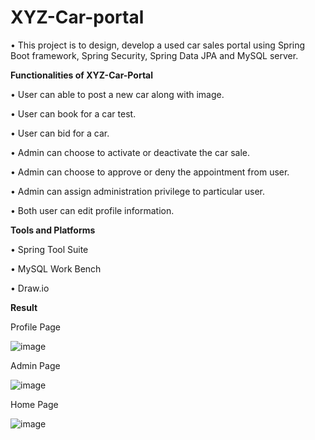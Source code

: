 # XYZ-Car-portal
  • This project is to design, develop a used car sales portal using Spring Boot framework, Spring Security, Spring Data JPA and MySQL server.

**Functionalities of XYZ-Car-Portal**

• User can able to post a new car along with image.

• User can book for a car test.

• User can bid for a car.

• Admin can choose to activate or deactivate the car sale.

• Admin can choose to approve or deny the appointment from user.

• Admin can assign administration privilege to particular user.

• Both user can edit profile information.


**Tools and Platforms**

•	Spring Tool Suite

•	MySQL Work Bench

•	Draw.io


**Result**

Profile Page

![image](https://github.com/racoma123/XYZ-Car-portal/assets/137740654/c33616c9-54ac-4174-875a-cfcd53315793)

Admin Page

![image](https://github.com/racoma123/XYZ-Car-portal/assets/137740654/6634adc7-f228-41e5-8fa6-19a0f1e5cfb5)

Home Page

![image](https://github.com/racoma123/XYZ-Car-portal/assets/137740654/363860ba-6260-4b64-bfea-ce110cb5bf13)

